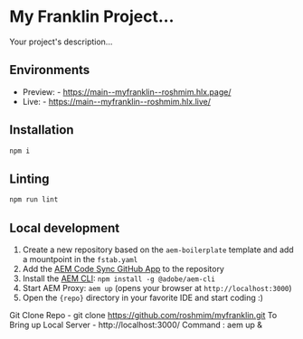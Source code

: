 # My Franklin Project...
Your project's description...

## Environments
- Preview: - https://main--myfranklin--roshmim.hlx.page/
- Live: - https://main--myfranklin--roshmim.hlx.live/

## Installation

```sh
npm i
```

## Linting

```sh
npm run lint
```

## Local development

1. Create a new repository based on the `aem-boilerplate` template and add a mountpoint in the `fstab.yaml`
1. Add the [AEM Code Sync GitHub App](https://github.com/apps/aem-code-sync) to the repository
1. Install the [AEM CLI](https://github.com/adobe/aem-cli): `npm install -g @adobe/aem-cli`
1. Start AEM Proxy: `aem up` (opens your browser at `http://localhost:3000`)
1. Open the `{repo}` directory in your favorite IDE and start coding :)

Git Clone Repo - git clone https://github.com/roshmim/myfranklin.git
To Bring up Local Server - http://localhost:3000/
Command : aem up &
